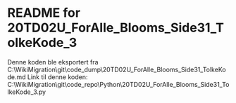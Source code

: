 # README for 20TD02U_ForAlle_Blooms_Side31_TolkeKode_3
Denne koden ble eksportert fra C:\WikiMigration\git\code_dump\20TD02U_ForAlle_Blooms_Side31_TolkeKode.md
Link til denne koden: C:\WikiMigration\git\code_repo\Python\20TD02U_ForAlle_Blooms_Side31_TolkeKode_3.py
